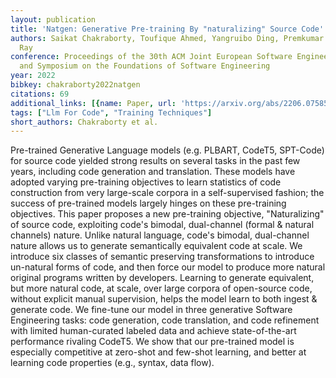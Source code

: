 ```yaml
---
layout: publication
title: 'Natgen: Generative Pre-training By "naturalizing" Source Code'
authors: Saikat Chakraborty, Toufique Ahmed, Yangruibo Ding, Premkumar Devanbu, Baishakhi
  Ray
conference: Proceedings of the 30th ACM Joint European Software Engineering Conference
  and Symposium on the Foundations of Software Engineering
year: 2022
bibkey: chakraborty2022natgen
citations: 69
additional_links: [{name: Paper, url: 'https://arxiv.org/abs/2206.07585'}]
tags: ["Llm For Code", "Training Techniques"]
short_authors: Chakraborty et al.
---
```

Pre-trained Generative Language models (e.g. PLBART, CodeT5, SPT-Code) for
source code yielded strong results on several tasks in the past few years,
including code generation and translation. These models have adopted varying
pre-training objectives to learn statistics of code construction from very
large-scale corpora in a self-supervised fashion; the success of pre-trained
models largely hinges on these pre-training objectives. This paper proposes a
new pre-training objective, "Naturalizing" of source code, exploiting code's
bimodal, dual-channel (formal & natural channels) nature. Unlike natural
language, code's bimodal, dual-channel nature allows us to generate
semantically equivalent code at scale. We introduce six classes of semantic
preserving transformations to introduce un-natural forms of code, and then
force our model to produce more natural original programs written by
developers. Learning to generate equivalent, but more natural code, at scale,
over large corpora of open-source code, without explicit manual supervision,
helps the model learn to both ingest & generate code. We fine-tune our model in
three generative Software Engineering tasks: code generation, code translation,
and code refinement with limited human-curated labeled data and achieve
state-of-the-art performance rivaling CodeT5. We show that our pre-trained
model is especially competitive at zero-shot and few-shot learning, and better
at learning code properties (e.g., syntax, data flow).